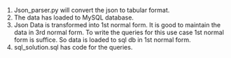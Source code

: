 1. Json_parser.py will convert the json to tabular format.
2. The data has loaded to MySQL database.
3. Json Data is transformed into 1st normal form. It is good to maintain the data in 3rd normal form. To write the queries for this use case 1st normal form is suffice. So data is loaded to sql db in 1st normal form.
4. sql_solution.sql has code for the queries.


